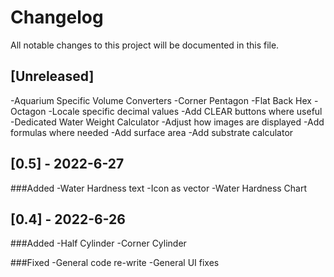 # Changelog
All notable changes to this project will be documented in this file.

## [Unreleased]
-Aquarium Specific Volume Converters
-Corner Pentagon
-Flat Back Hex
-Octagon
-Locale specific decimal values
-Add CLEAR buttons where useful
-Dedicated Water Weight Calculator
-Adjust how images are displayed
-Add formulas where needed
-Add surface area
-Add substrate calculator

## [0.5] - 2022-6-27
###Added
-Water Hardness text
-Icon as vector
-Water Hardness Chart

## [0.4] - 2022-6-26
###Added 
-Half Cylinder
-Corner Cylinder

###Fixed
-General code re-write
-General UI fixes
